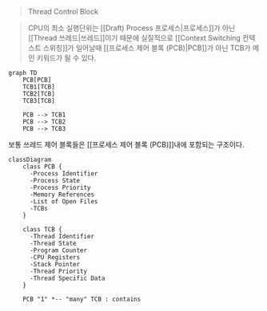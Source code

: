 > Thread Control Block

> CPU의 최소 실행단위는 [[Draft) Process 프로세스|프로세스]]가 아닌 [[Thread 쓰레드|쓰레드]]이기 때문에 실질적으로 [[Context Switching 컨텍스트 스위칭]]가 일어날때 [[프로세스 제어 블록 (PCB)|PCB]]가 아닌 TCB가 메인 키워드가 될 수 있다.


```mermaid
graph TD
    PCB[PCB]
    TCB1[TCB]
    TCB2[TCB]
    TCB3[TCB]

    PCB --> TCB1
    PCB --> TCB2
    PCB --> TCB3
```
보통 쓰레드 제어 블록들은 [[프로세스 제어 블록 (PCB)]]내에 포함되는 구조이다.

```mermaid
classDiagram
    class PCB {
      -Process Identifier
      -Process State
      -Process Priority
      -Memory References
      -List of Open Files
      -TCBs
    }
    
    class TCB {
      -Thread Identifier
      -Thread State
      -Program Counter
      -CPU Registers
      -Stack Pointer
      -Thread Priority
      -Thread Specific Data
    }

    PCB "1" *-- "many" TCB : contains

```

